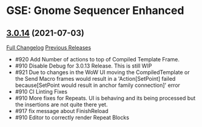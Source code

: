 # GSE: Gnome Sequencer Enhanced

## [3.0.14](https://github.com/TimothyLuke/GnomeSequencer-Enhanced/tree/3.0.14) (2021-07-03)
[Full Changelog](https://github.com/TimothyLuke/GnomeSequencer-Enhanced/compare/3.0.13...3.0.14) [Previous Releases](https://github.com/TimothyLuke/GnomeSequencer-Enhanced/releases)

- #920 Add Number of actions to top of Compiled Template Frame.  
- #910 Disable Debug for 3.0.13 Release.  This is still WIP  
- #921 Due to changes in the WoW UI moving the CompiledTemplate or the Send Macro frames would result in a 'Action[SetPoint] failed because[SetPoint would result in anchor family connection]' error  
- #910 CI Linting Fixes  
- #910 More fixes for Repeats.  UI is behaving and its being processed but the insertions are not quite there yet.  
- #917 fix message about FinishReload  
- #910 Editor to correctly render Repeat Blocks  
